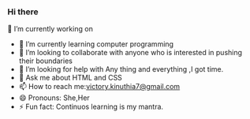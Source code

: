 ### Hi there 
 🔭 I’m currently working on 
- 🌱 I’m currently learning computer programming
- 👯 I’m looking to collaborate with anyone who is interested in pushing their boundaries
- 🤔 I’m looking for help with Any thing and everything ,I got time.
- 💬 Ask me about HTML and CSS
- 📫 How to reach me:victory.kinuthia7@gmail.com
- 😄 Pronouns: She,Her
- ⚡ Fun fact: Continuos learning is my mantra.
  
